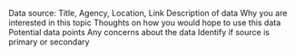 Data source: Title, Agency, Location, Link
Description of data
Why you are interested in this topic
Thoughts on how you would hope to use this data
Potential data points
Any concerns about the data
Identify if source is primary or secondary
